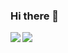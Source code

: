 ### Hi there 👋

<a href="https://github.com/1219mai0410">
  <img align="left" src="https://github-readme-stats.vercel.app/api?username=1219mai0410&show_icons=true&count_private=true" />
</a>
<a href="https://github.com/1219mai0410">
  <img align="left" src="https://github-readme-stats.vercel.app/api/top-langs/?username=1219mai0410&count_private=true" />
</a>
